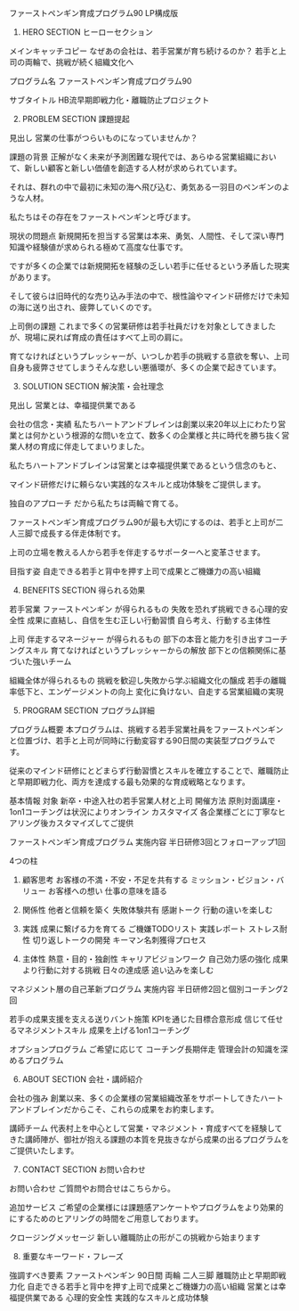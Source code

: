 

ファーストペンギン育成プログラム90 LP構成版

1. HERO SECTION ヒーローセクション

メインキャッチコピー
なぜあの会社は、若手営業が育ち続けるのか？
若手と上司の両輪で、挑戦が続く組織文化へ

プログラム名
ファーストペンギン育成プログラム90

サブタイトル
HB流早期即戦力化・離職防止プロジェクト

2. PROBLEM SECTION 課題提起

見出し
営業の仕事がつらいものになっていませんか？

課題の背景
正解がなく未来が予測困難な現代では、あらゆる営業組織において、新しい顧客と新しい価値を創造する人材が求められています。

それは、群れの中で最初に未知の海へ飛び込む、勇気ある一羽目のペンギンのような人材。

私たちはその存在をファーストペンギンと呼びます。

現状の問題点
新規開拓を担当する営業は本来、勇気、人間性、そして深い専門知識や経験値が求められる極めて高度な仕事です。

ですが多くの企業では新規開拓を経験の乏しい若手に任せるという矛盾した現実があります。

そして彼らは旧時代的な売り込み手法の中で、根性論やマインド研修だけで未知の海に送り出され、疲弊していくのです。

上司側の課題
これまで多くの営業研修は若手社員だけを対象としてきましたが、現場に戻れば育成の責任はすべて上司の肩に。

育てなければというプレッシャーが、いつしか若手の挑戦する意欲を奪い、上司自身も疲弊させてしまうそんな悲しい悪循環が、多くの企業で起きています。

3. SOLUTION SECTION 解決策・会社理念

見出し
営業とは、幸福提供業である

会社の信念・実績
私たちハートアンドブレインは創業以来20年以上にわたり営業とは何かという根源的な問いを立て、数多くの企業様と共に時代を勝ち抜く営業人材の育成に伴走してまいりました。

私たちハートアンドブレインは営業とは幸福提供業であるという信念のもと、

マインド研修だけに頼らない実践的なスキルと成功体験をご提供します。

独自のアプローチ
だから私たちは両輪で育てる。

ファーストペンギン育成プログラム90が最も大切にするのは、若手と上司が二人三脚で成長する伴走体制です。

上司の立場を教える人から若手を伴走するサポーターへと変革させます。

目指す姿
自走できる若手と背中を押す上司で成果とご機嫌力の高い組織

4. BENEFITS SECTION 得られる効果

若手営業 ファーストペンギン が得られるもの
失敗を恐れず挑戦できる心理的安全性
成果に直結し、自信を生む正しい行動習慣
自ら考え、行動する主体性

上司 伴走するマネージャー が得られるもの
部下の本音と能力を引き出すコーチングスキル
育てなければというプレッシャーからの解放
部下との信頼関係に基づいた強いチーム

組織全体が得られるもの
挑戦を歓迎し失敗から学ぶ組織文化の醸成
若手の離職率低下と、エンゲージメントの向上
変化に負けない、自走する営業組織の実現

5. PROGRAM SECTION プログラム詳細

プログラム概要
本プログラムは、挑戦する若手営業社員をファーストペンギンと位置づけ、若手と上司が同時に行動変容する90日間の実装型プログラムです。

従来のマインド研修にとどまらず行動習慣とスキルを確立することで、離職防止と早期即戦力化、両方を達成する最も効果的な育成戦略となります。

基本情報
対象 新卒・中途入社の若手営業人材と上司
開催方法 原則対面講座・1on1コーチングは状況によりオンライン
カスタマイズ 各企業様ごとに丁寧なヒアリング後カスタマイズしてご提供

ファーストペンギン育成プログラム
実施内容 半日研修3回とフォローアップ1回

4つの柱

1. 顧客思考
お客様の不満・不安・不足を共有する
ミッション・ビジョン・バリュー
お客様への想い
仕事の意味を語る

2. 関係性
他者と信頼を築く
失敗体験共有
感謝トーク
行動の違いを楽しむ

3. 実践
成果に繋げる力を育てる
ご機嫌TODOリスト
実践レポート
ストレス耐性
切り返しトークの開発
キーマン名刺獲得プロセス

4. 主体性
熱意・目的・独創性
キャリアビジョンワーク
自己効力感の強化
成果より行動に対する挑戦
日々の達成感
追い込みを楽しむ

マネジメント層の自己革新プログラム
実施内容 半日研修2回と個別コーチング2回

若手の成果支援を支える送りバント施策
KPIを通じた目標合意形成
信じて任せるマネジメントスキル
成果を上げる1on1コーチング

オプションプログラム
ご希望に応じて
コーチング長期伴走
管理会計の知識を深めるプログラム

6. ABOUT SECTION 会社・講師紹介

会社の強み
創業以来、多くの企業様の営業組織改革をサポートしてきたハートアンドブレインだからこそ、これらの成果をお約束します。

講師チーム
代表村上を中心として営業・マネジメント・育成すべてを経験してきた講師陣が、御社が抱える課題の本質を見抜きながら成果の出るプログラムをご提供いたします。

7. CONTACT SECTION お問い合わせ

お問い合わせ
ご質問やお問合せはこちらから。

追加サービス
ご希望の企業様には課題感アンケートやプログラムをより効果的にするためのヒアリングの時間をご用意しております。

クロージングメッセージ
新しい離職防止の形がこの挑戦から始まります

8. 重要なキーワード・フレーズ

強調すべき要素
ファーストペンギン
90日間
両輪
二人三脚
離職防止と早期即戦力化
自走できる若手と背中を押す上司で成果とご機嫌力の高い組織
営業とは幸福提供業である
心理的安全性
実践的なスキルと成功体験

